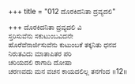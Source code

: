 +++
title = "012 ದೊರಕಿದನಿತಾ ದ್ರವ್ಯದಲಿ"

+++
ದೊರಕಿದನಿತಾ ದ್ರವ್ಯದಲಿ ವಿ  
ಸ್ತರಿಸುವೆನು ಸಕುಟುಂಬವಿದನೇ  
ಹೊರೆವೆನಾರ್ಜಿಸುವೆನು ಕುಟುಂಬಕೆ ತಕ್ಕನಿತು ಧನವ   
ನಿರುತವಿದು ಮಾತಾಪಿತರ ಪರಿ  
ಚರಿಯದಲಿ ರಾಗಾದಿ ದೋಷಾ  
ಚರಣವದು ಮನ ವಚನ ಕಾಯದಲಿಲ್ಲ ತನಗೆಂದ      ॥12॥